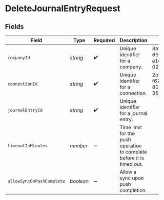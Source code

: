 # DeleteJournalEntryRequest


## Fields

| Field                                                                 | Type                                                                  | Required                                                              | Description                                                           | Example                                                               |
| --------------------------------------------------------------------- | --------------------------------------------------------------------- | --------------------------------------------------------------------- | --------------------------------------------------------------------- | --------------------------------------------------------------------- |
| `companyId`                                                           | *string*                                                              | :heavy_check_mark:                                                    | Unique identifier for a company.                                      | 8a210b68-6988-11ed-a1eb-0242ac120002                                  |
| `connectionId`                                                        | *string*                                                              | :heavy_check_mark:                                                    | Unique identifier for a connection.                                   | 2e9d2c44-f675-40ba-8049-353bfcb5e171                                  |
| `journalEntryId`                                                      | *string*                                                              | :heavy_check_mark:                                                    | Unique identifier for a journal entry.                                |                                                                       |
| `timeoutInMinutes`                                                    | *number*                                                              | :heavy_minus_sign:                                                    | Time limit for the push operation to complete before it is timed out. |                                                                       |
| `allowSyncOnPushComplete`                                             | *boolean*                                                             | :heavy_minus_sign:                                                    | Allow a sync upon push completion.                                    |                                                                       |